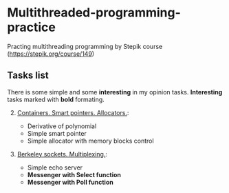 # Multithreaded-programming-practice

Practing multithreading programming by Stepik course (https://stepik.org/course/149)

## Tasks list

There is some simple and some **interesting** in my opinion tasks. **Interesting** tasks marked with **bold** formating.

2. [Containers. Smart pointers. Allocators.](/2_Containers_Smart-pointers_Allocators):
    * Derivative of polynomial
    * Simple smart pointer
    * Simple allocator with memory blocks control

3. [Berkeley sockets. Multiplexing.](/3_Berkeley-sockets_Multiplexing):
    * Simple echo server
    * **Messenger with Select function**
    * **Messenger with Poll function**
